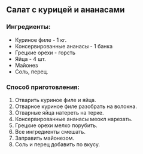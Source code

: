 ## Салат с курицей и ананасами

### Ингредиенты:

+ Куриное филе - 1 кг.
+ Консервированные ананасы - 1 банка
+ Грецкие орехи - горсть
+ Яйца - 4 шт.
+ Майонез
+ Соль, перец.

### Способ приготовления:

1. Отварить куриное филе и яйца.
2. Отварное куриное филе разобрать на волокна.
3. Отварные яйца натереть на терке.
4. Консервированные ананасы меокл нарезать.
5. Грецкие орехи мелко порубить.
6. Все ингредиенты смешать.
7. Заправить майонезом.
8. Соль и перец добавить по вкусу.